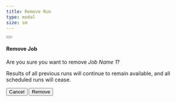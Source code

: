 ```yaml
---
title: Remove Run
type: modal
size: sm
---
```


<div class="modal-header">
	<button type="button" class="close" data-dismiss="modal" ><i data-icon="close" class="md"></i></button>
	<h4 class="modal-title">Remove Job</h4>
</div>
<div class="modal-body">
	<div class="compact">
		<p class="text-large">Are you sure you want to remove <i>Job Name 1</i>?</p>
		<p class="meta">Results of all previous runs will continue to remain available, and all scheduled runs will cease.</p>
	</div>
</div>
<div class="modal-footer">
	<button type="button" class="btn btn-default" data-dismiss="modal">Cancel</button>
	<button type="button" class="btn btn-danger">Remove</button>
</div>